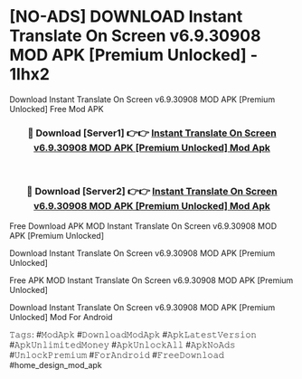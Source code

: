 # [NO-ADS] DOWNLOAD Instant Translate On Screen v6.9.30908 MOD APK [Premium Unlocked] - 1lhx2
Download Instant Translate On Screen v6.9.30908 MOD APK [Premium Unlocked] Free Mod APK

<div align="center">
<h3>🔴 Download [Server1] 👉👉 <a href="https://apk-comot.site?title=Instant_Translate_On_Screen_v6.9.30908_MOD_APK_[Premium_Unlocked]">Instant Translate On Screen v6.9.30908 MOD APK [Premium Unlocked] Mod Apk</a></h3><br>

<h3>🔴 Download [Server2] 👉👉 <a href="https://apk-comot.site?title=Instant_Translate_On_Screen_v6.9.30908_MOD_APK_[Premium_Unlocked]">Instant Translate On Screen v6.9.30908 MOD APK [Premium Unlocked] Mod Apk</a></h3>
</div>


Free Download APK MOD Instant Translate On Screen v6.9.30908 MOD APK [Premium Unlocked]

Download Instant Translate On Screen v6.9.30908 MOD APK [Premium Unlocked] 

Free APK MOD Instant Translate On Screen v6.9.30908 MOD APK [Premium Unlocked] 

Download Instant Translate On Screen v6.9.30908 MOD APK [Premium Unlocked] Mod For Android

𝚃𝚊𝚐𝚜: #𝙼𝚘𝚍𝙰𝚙𝚔 #𝙳𝚘𝚠𝚗𝚕𝚘𝚊𝚍𝙼𝚘𝚍𝙰𝚙𝚔 #𝙰𝚙𝚔𝙻𝚊𝚝𝚎𝚜𝚝𝚅𝚎𝚛𝚜𝚒𝚘𝚗 #𝙰𝚙𝚔𝚄𝚗𝚕𝚒𝚖𝚒𝚝𝚎𝚍𝙼𝚘𝚗𝚎𝚢 #𝙰𝚙𝚔𝚄𝚗𝚕𝚘𝚌𝚔𝙰𝚕𝚕 #𝙰𝚙𝚔𝙽𝚘𝙰𝚍𝚜 #𝚄𝚗𝚕𝚘𝚌𝚔𝙿𝚛𝚎𝚖𝚒𝚞𝚖 #𝙵𝚘𝚛𝙰𝚗𝚍𝚛𝚘𝚒𝚍 #𝙵𝚛𝚎𝚎𝙳𝚘𝚠𝚗𝚕𝚘𝚊𝚍 #home_design_mod_apk